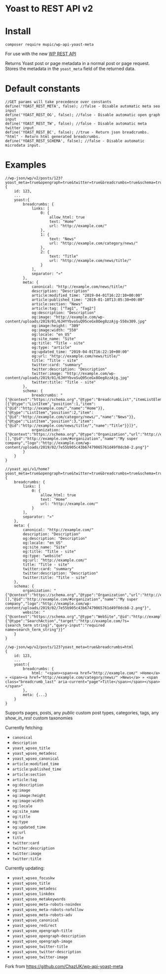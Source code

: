 
# Yoast to REST API v2

# Install

```
composer require mupic/wp-api-yoast-meta
```

For use with the new [WP REST API](http://v2.wp-api.org/)

Returns Yoast post or page metadata in a normal post or page request. Stores the metadata in the `yoast_meta` field of the returned data.

# Default constants
```
//GET params will take precedence over constants
define('YOAST_REST_META', false); //false - Disable automatic meta seo input
define('YOAST_REST_OG', false); //false - Disable automatic open graph input
define('YOAST_REST_TW', false); //false - Disable automatic meta twitter input
define('YOAST_REST_BC', false); //true - Return json breadcrumbs. "html" - Return html generated breadcrumbs.
define('YOAST_REST_SCHEMA', false); //false - Disable automatic microdata input.
```

# Examples
```
//wp-json/wp/v2/posts/123?yoast_meta=true&opengraph=true&twitter=true&breadcrumbs=true&schema=true
{
	id: 123,
	...
	yoast:{
		breadcrumbs: {
			links: [
				0: {
					allow_html: true
					text: "Home"
					url: "http://example.com/"
				},
				1: {
					text: "News"
					url: "http://example.com/category/news/"
				},
				2: {
					text: "Title"
					url: "http://example.com/news/title/"
				}
			],
			separator: "»"
		},
		meta: {
			canonical: "http://example.com/news/title/"
			description: "Description"
			article:modified_time: "2019-04-01T16:22:10+00:00"
			article:published_time: "2019-01-10T13:05:30+00:00"
			article:section: "News"
			article:tag: ["Tag1", "Tag2"]
			og:description: "Description"
			og:image: "http://example.com/wp-content/uploads/2019/01/6JHYYbvoSuQ95ceGx8Oeg8zzAjg-550x309.jpg"
			og:image:height: "309"
			og:image:width: "550"
			og:locale: "en_US"
			og:site_name: "Site"
			og:title: "Title - site"
			og:type: "article"
			og:updated_time: "2019-04-01T16:22:10+00:00"
			og:url: "http://example.com/news/title/"
			title: "Title - site"
			twitter:card: "summary"
			twitter:description: "Description"
			twitter:image: "http://example.com/wp-content/uploads/2019/01/6JHYYbvoSuQ95ceGx8Oeg8zzAjg.jpg"
			twitter:title: "Title - site"
		},
		schema: {
			breadcrumbs: "{"@context":"https://schema.org","@type":"BreadcrumbList","itemListElement":[{"@type":"ListItem","position":1,"item":{"@id":"http://example.com/","name":"Home"}},{"@type":"ListItem","position":2,"item":{"@id":"http://example.com/category/news/","name":"News"}},{"@type":"ListItem","position":3,"item":{"@id":"http://example.com/news/title/","name":"Title"}}]}",
			organization: "{"@context":"https://schema.org","@type":"Organization","url":"http://example.com/","sameAs":[],"@id":"http://example.com/#organization","name":"My super company","logo":"http://example.com/wp-content/uploads/2019/02/7e55b905c43b67479065761d49f0dcb8-2.png"}"
		}
	}
}
```

```
//yoast_api/v1/home?yoast_meta=true&opengraph=true&twitter=true&breadcrumbs=true&schema=true
{
	breadcrumbs: {
		links: [
			0: {
				allow_html: true
				text: "Home"
				url: "http://example.com/"
			}
		],
		separator: "»"
	},
	meta: {
		canonical: "http://example.com/"
		description: "Description"
		og:description: "Description"
		og:locale: "en_US"
		og:site_name: "Site"
		og:title: "Title - site"
		og:type: "website"
		og:url: "http://example.com/"
		title: "Title - site"
		twitter:card: "summary"
		twitter:description: "Description"
		twitter:title: "Title - site"
	},
	schema: {
		organization: "{"@context":"https://schema.org","@type":"Organization","url":"http://example.com/","sameAs":[],"@id":"http://example.com/#organization","name":"My super company","logo":"http://example.com/wp-content/uploads/2019/02/7e55b905c43b67479065761d49f0dcb8-2.png"}",
		website: "{"@context":"https://schema.org","@type":"WebSite","@id":"http://example.com/#website","url":"http://example.com/","name":"SiteName","potentialAction":{"@type":"SearchAction","target":"http://example.com/?s={search_term_string}","query-input":"required name=search_term_string"}}"
	}
}
```

```
//wp-json/wp/v2/posts/123?yoast_meta=true&breadcrumbs=html
{
	id: 123,
	...
	yoast:{
		breadcrumbs: {
			html: "<span><span><a href="http://example.com/" >Home</a> » <span><a href="http://example.com/category/news/" >News</a> » <span class="breadcrumb_last" aria-current="page">Title</span></span></span></span>"
		},
		meta: {...}
	}
}
```

Supports pages, posts, any *public* custom post types, categories, tags, any *show_in_rest* custom taxonomies

Currently fetching:

- `canonical`
- `description`
- `yoast_wpseo_title`
- `yoast_wpseo_metadesc`
- `yoast_wpseo_canonical`
- `article:modified_time`
- `article:published_time`
- `article:section`
- `article:tag`
- `og:description`
- `og:image`
- `og:image:height`
- `og:image:width`
- `og:locale`
- `og:site_name`
- `og:title`
- `og:type`
- `og:updated_time`
- `og:url`
- `title`
- `twitter:card`
- `twitter:description`
- `twitter:image`
- `twitter:title`

Currently updating:

- `yoast_wpseo_focuskw`
- `yoast_wpseo_title`
- `yoast_wpseo_metadesc`
- `yoast_wpseo_linkdex`
- `yoast_wpseo_metakeywords`
- `yoast_wpseo_meta-robots-noindex`
- `yoast_wpseo_meta-robots-nofollow`
- `yoast_wpseo_meta-robots-adv`
- `yoast_wpseo_canonical`
- `yoast_wpseo_redirect`
- `yoast_wpseo_opengraph-title`
- `yoast_wpseo_opengraph-description`
- `yoast_wpseo_opengraph-image`
- `yoast_wpseo_twitter-title`
- `yoast_wpseo_twitter-description`
- `yoast_wpseo_twitter-image`

Fork from https://github.com/ChazUK/wp-api-yoast-meta